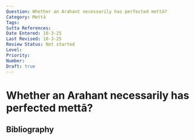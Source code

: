 ```yaml
---
Question: Whether an Arahant necessarily has perfected mettā?
Category: Mettā
Tags: 
Sutta References: 
Date Entered: 10-3-25
Last Revised: 10-3-25
Review Status: Not started
Level: 
Priority: 
Number: 
Draft: true
---
```


# Whether an Arahant necessarily has perfected mettā?

## Bibliography

<!-- 

Notes:



-->